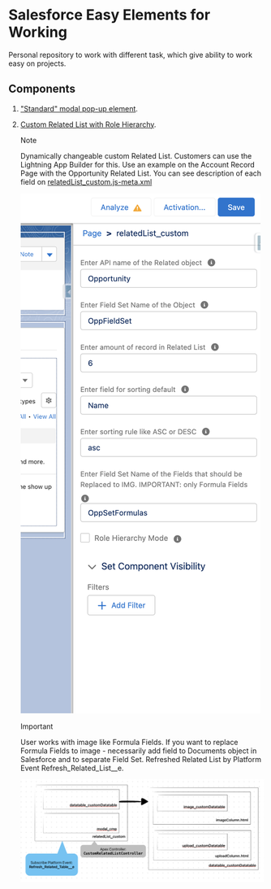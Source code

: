 # Salesforce Easy Elements for Working

Personal repository to work with different task, which give ability to work easy on projects.

## Components
1. ["Standard" modal pop-up element](https://github.com/EvgenyVorohobko/Salesforce_Components/tree/main/force-app/main/default/lwc/modal_cmp).
2. [Custom Related List with Role Hierarchy](https://github.com/EvgenyVorohobko/Salesforce_Components/tree/main/force-app/main/default/lwc/relatedList_custom).
    > [!NOTE]
    Dynamically changeable custom Related List. Customers can use the Lightning App Builder for this. Use an example on the Account Record Page with the Opportunity Related List.
    You can see description of each field on [relatedList_custom.js-meta.xml](https://github.com/EvgenyVorohobko/Salesforce_Components/blob/main/force-app/main/default/lwc/relatedList_custom/relatedList_custom.js-meta.xml)

    ![Lightning App Builder Example](image.png)

    > [!IMPORTANT]
    User works with image like Formula Fields. If you want to replace Formula Fields to image - necessarily add field to Documents object in Salesforce and to separate Field Set.
    Refreshed Related List by Platform Event Refresh_Related_List__e.


    ![Schema components](image-1.png)